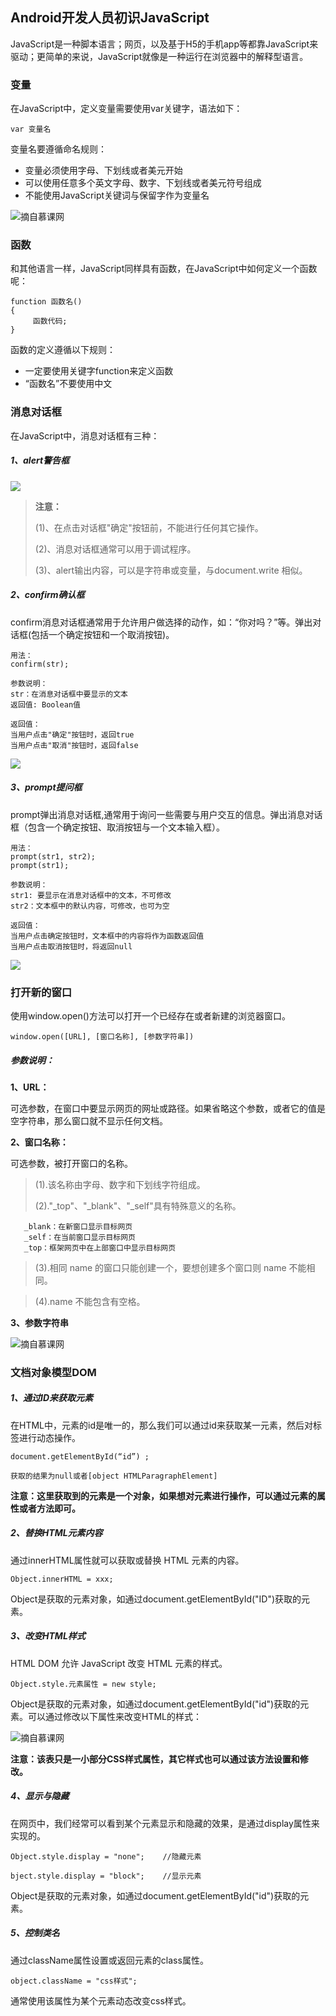 ## Android开发人员初识JavaScript

JavaScript是一种脚本语言；网页，以及基于H5的手机app等都靠JavaScript来驱动；更简单的来说，JavaScript就像是一种运行在浏览器中的解释型语言。

### 变量

在JavaScript中，定义变量需要使用var关键字，语法如下：

```
var 变量名
```
变量名要遵循命名规则：

- 变量必须使用字母、下划线或者美元开始
- 可以使用任意多个英文字母、数字、下划线或者美元符号组成
- 不能使用JavaScript关键词与保留字作为变量名

![摘自慕课网](http://img.mukewang.com/529c07c000014f5103080447.jpg)

### 函数
和其他语言一样，JavaScript同样具有函数，在JavaScript中如何定义一个函数呢：

```
function 函数名()
{
     函数代码;
}
```
函数的定义遵循以下规则：

- 一定要使用关键字function来定义函数
- “函数名”不要使用中文

### 消息对话框

在JavaScript中，消息对话框有三种：

##### 1、alert警告框

![](http://ooaap25kv.bkt.clouddn.com/18-8-7/23074058.jpg)

>**注意：**
>
>(1)、在点击对话框"确定"按钮前，不能进行任何其它操作。
>
>(2)、消息对话框通常可以用于调试程序。
>
>(3)、alert输出内容，可以是字符串或变量，与document.write 相似。

##### 2、confirm确认框

confirm消息对话框通常用于允许用户做选择的动作，如：“你对吗？”等。弹出对话框(包括一个确定按钮和一个取消按钮)。

```
用法：
confirm(str);

参数说明：
str：在消息对话框中要显示的文本
返回值: Boolean值

返回值：
当用户点击"确定"按钮时，返回true
当用户点击"取消"按钮时，返回false
```
![](http://ooaap25kv.bkt.clouddn.com/18-8-7/66497542.jpg)

##### 3、prompt提问框

prompt弹出消息对话框,通常用于询问一些需要与用户交互的信息。弹出消息对话框（包含一个确定按钮、取消按钮与一个文本输入框）。

```
用法：
prompt(str1, str2);
prompt(str1);

参数说明：
str1: 要显示在消息对话框中的文本，不可修改
str2：文本框中的默认内容，可修改，也可为空

返回值：
当用户点击确定按钮时，文本框中的内容将作为函数返回值
当用户点击取消按钮时，将返回null
```
![](http://ooaap25kv.bkt.clouddn.com/18-8-7/54850731.jpg)

### 打开新的窗口

使用window.open()方法可以打开一个已经存在或者新建的浏览器窗口。

```
window.open([URL], [窗口名称], [参数字符串])
```

##### 参数说明：

**1、URL：**

可选参数，在窗口中要显示网页的网址或路径。如果省略这个参数，或者它的值是空字符串，那么窗口就不显示任何文档。

**2、窗口名称：**

可选参数，被打开窗口的名称。

>(1).该名称由字母、数字和下划线字符组成。
>
>(2)."_top"、"_blank"、"_self"具有特殊意义的名称。
>
       _blank：在新窗口显示目标网页
       _self：在当前窗口显示目标网页
       _top：框架网页中在上部窗口中显示目标网页
       
>(3).相同 name 的窗口只能创建一个，要想创建多个窗口则 name 不能相同。
   
>(4).name 不能包含有空格。

**3、参数字符串**

![摘自慕课网](http://img.mukewang.com/52e3677900013d6a05020261.jpg)

### 文档对象模型DOM

##### 1、通过ID来获取元素

在HTML中，元素的id是唯一的，那么我们可以通过id来获取某一元素，然后对标签进行动态操作。

```
document.getElementById(“id”) ;

获取的结果为null或者[object HTMLParagraphElement]
```
**注意：这里获取到的元素是一个对象，如果想对元素进行操作，可以通过元素的属性或者方法即可。**

##### 2、替换HTML元素内容

通过innerHTML属性就可以获取或替换 HTML 元素的内容。

```
Object.innerHTML = xxx;
```
Object是获取的元素对象，如通过document.getElementById("ID")获取的元素。

##### 3、改变HTML样式

HTML DOM 允许 JavaScript 改变 HTML 元素的样式。

```
Object.style.元素属性 = new style;
```
Object是获取的元素对象，如通过document.getElementById("id")获取的元素。可以通过修改以下属性来改变HTML的样式：

![摘自慕课网](http://img.mukewang.com/52e4d4240001dd6c04850229.jpg)

**注意：该表只是一小部分CSS样式属性，其它样式也可以通过该方法设置和修改。**

##### 4、显示与隐藏

在网页中，我们经常可以看到某个元素显示和隐藏的效果，是通过display属性来实现的。

```
Object.style.display = "none";    //隐藏元素

bject.style.display = "block";    //显示元素
```
Object是获取的元素对象，如通过document.getElementById("id")获取的元素。

##### 5、控制类名

通过className属性设置或返回元素的class属性。

```
object.className = "css样式";
```
通常使用该属性为某个元素动态改变css样式。